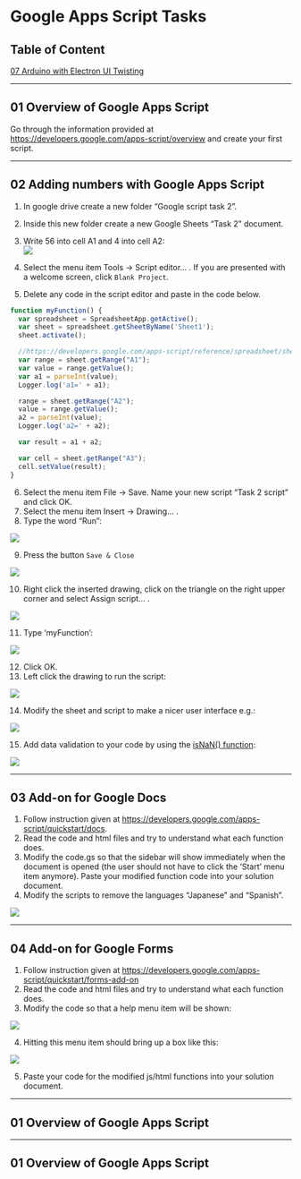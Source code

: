 ﻿# Google Apps Script Tasks

## Table of Content

[07 Arduino with Electron UI Twisting](#07-arduino-with-electron-ui-twisting)  


___

## 01 Overview of Google Apps Script

Go through the information provided at https://developers.google.com/apps-script/overview
and create your first script.


___

## 02 Adding numbers with Google Apps Script


1. In google drive create a new folder “Google script task 2”.  
2. Inside this new folder create a new Google Sheets “Task 2” document.  
3. Write 56 into cell A1 and 4 into cell A2:  
  ![](images/image06.png)

4. Select the menu item Tools → Script editor… . If you are presented with a welcome screen, click `Blank Project`.  
5. Delete any code in the script editor and paste in the code below.
   
  ```js
  function myFunction() {
    var spreadsheet = SpreadsheetApp.getActive();
    var sheet = spreadsheet.getSheetByName('Sheet1');
    sheet.activate();
  
    //https://developers.google.com/apps-script/reference/spreadsheet/sheet#getRange(String)
    var range = sheet.getRange("A1");
    var value = range.getValue();
    var a1 = parseInt(value);
    Logger.log('a1=' + a1);

    range = sheet.getRange("A2");
    value = range.getValue();
    a2 = parseInt(value);
    Logger.log('a2=' + a2);
  
    var result = a1 + a2;
  
    var cell = sheet.getRange("A3");
    cell.setValue(result);  
  }
  ```

6. Select the menu item File → Save. Name your new script “Task 2 script” and click OK.
7. Select the menu item Insert → Drawing… .	
8. Type the word “Run”:  

  ![](images/image05.png)

9. Press the button `Save & Close`

  ![](images/image00.png)

10. Right click the inserted drawing, click on the triangle on the right upper corner and select Assign script… .  

  ![](images/image02.png)


11. Type ‘myFunction’:

  ![](images/image01.png)

12. Click OK.  
13. Left click the drawing to run the script:

  ![](images/image04.png)

14. Modify the sheet and script to make a nicer user interface e.g.:  

  ![](images/image03.png)



15. Add data validation to your code by using the [isNaN() function](http://www.w3schools.com/jsref/jsref_isnan.asp):  

  ![](images/image07.png)

___

## 03 Add-on for Google Docs

1. Follow instruction given at https://developers.google.com/apps-script/quickstart/docs.  
2. Read the code and html files and try to understand what each function does.
3. Modify the code.gs so that the sidebar will show immediately when the document is opened (the user should not have to click the ‘Start’ menu item anymore). Paste your modified function code into your solution document.  
4. Modify the scripts to remove the languages “Japanese” and “Spanish”.  

  ![](images/image08.png)

___

## 04 Add-on for Google Forms

1. Follow instruction given at https://developers.google.com/apps-script/quickstart/forms-add-on  
2. Read the code and html files and try to understand what each function does.  
3. Modify the code so that a help menu item will be shown:   

  ![](images/image09.png)

4. Hitting this menu item should bring up a box like this:  

  ![](images/image10.png)

5. Paste your code for the modified js/html functions into your solution document.


___

## 01 Overview of Google Apps Script
___

## 01 Overview of Google Apps Script
